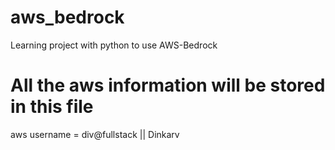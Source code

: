 # aws_bedrock
Learning project with python to use AWS-Bedrock

# All the aws information will be stored in this file
aws username = div@fullstack || Dinkarv
